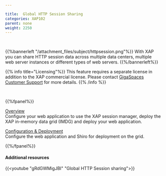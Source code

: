 ```yaml
---

title:  Global HTTP Session Sharing
categories: XAP102
parent: none
weight: 2250
---
```


<br>

{{%bannerleft "/attachment_files/subject/httpsession.png"%}}
With XAP you can share HTTP session data across multiple data centers, multiple web server instances or different types of web servers.
{{%/bannerleft%}}

{{% info title="Licensing"%}}
This feature requires a separate license in addition to the XAP commercial license. Please contact [GigaSpaces Customer Support](http://www.gigaspaces.com/content/customer-support-services) for more details.
{{% /info %}}


<br>

{{%fpanel%}}

[Overview](./global-http-session-sharing.html)<br>
Configure your web application to use the XAP session manager, deploy the XAP in-memory data grid (IMDG) and deploy your web application.

[Configuration & Deployment](./global-http-session-sharing-configuration.html)<br>
Configure the web application and Shiro for deployment on the grid.

{{%/fpanel%}}





#### Additional resources

{{<youtube "gRdGWMigJBI" "Global HTTP Session sharing">}}
